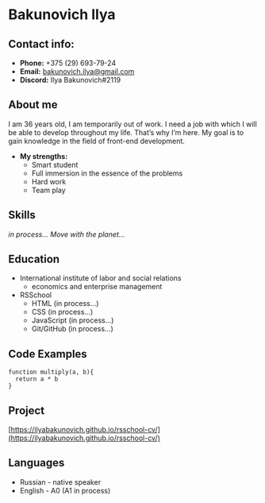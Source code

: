 # Bakunovich Ilya

## Contact info:

* **Phone:** +375 (29) 693-79-24
* **Email:** [bakunovich.ilya@gmail.com](bakunovich.ilya@gmail.com)
* **Discord:** Ilya Bakunovich#2119

## About me

I am 36 years old, I am temporarily out of work. I need a job with which I will be able to develop throughout my life. That’s why I’m here. My goal is to gain knowledge in the field of front-end development.

* **My strengths:**
  - Smart student
  - Full immersion in the essence of the problems
  - Hard work
  - Team play

## Skills
*in process... Move with the planet...*

## Education

* International institute of labor and social relations
  - economics and enterprise management
* RSSchool
  - HTML (in process…)
  - CSS (in process…)
  - JavaScript (in process…)
  - Git/GitHub (in process…)

## Code Examples

```
function multiply(a, b){
  return a * b
}
```

## Project

[https://ilyabakunovich.github.io/rsschool-cv/](https://ilyabakunovich.github.io/rsschool-cv/)

## Languages

* Russian - native speaker
* English - A0 (A1 in process)

